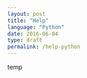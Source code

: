 ```yaml
---
layout: post
title: "Help"
language: "Python"
date: 2016-06-04
type: draft
permalink: /help-python
---
```


temp
